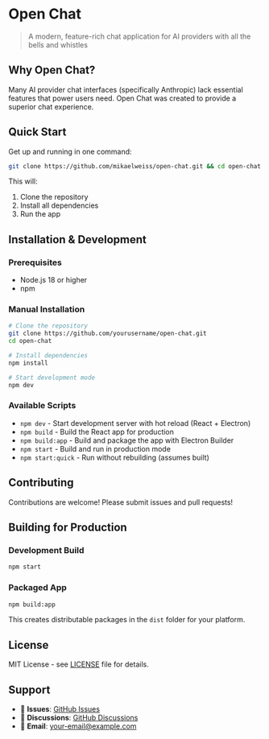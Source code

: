 # Open Chat

> A modern, feature-rich chat application for AI providers with all the bells and whistles

## Why Open Chat?

Many AI provider chat interfaces (specifically Anthropic) lack essential features that power users need. Open Chat was created to provide a superior chat experience.

## Quick Start

Get up and running in one command:

```bash
git clone https://github.com/mikaelweiss/open-chat.git && cd open-chat && npm install && npm start
```

This will:
1. Clone the repository
2. Install all dependencies 
3. Run the app

## Installation & Development

### Prerequisites
- Node.js 18 or higher
- npm

### Manual Installation
```bash
# Clone the repository
git clone https://github.com/yourusername/open-chat.git
cd open-chat

# Install dependencies
npm install

# Start development mode
npm dev
```

### Available Scripts

- `npm dev` - Start development server with hot reload (React + Electron)
- `npm build` - Build the React app for production
- `npm build:app` - Build and package the app with Electron Builder
- `npm start` - Build and run in production mode
- `npm start:quick` - Run without rebuilding (assumes built)

## Contributing

Contributions are welcome! Please submit issues and pull requests!

## Building for Production

### Development Build
```bash
npm start
```

### Packaged App
```bash
npm build:app
```

This creates distributable packages in the `dist` folder for your platform.

## License

MIT License - see [LICENSE](LICENSE) file for details.

## Support

- 🐛 **Issues**: [GitHub Issues](https://github.com/yourusername/open-chat/issues)
- 💬 **Discussions**: [GitHub Discussions](https://github.com/yourusername/open-chat/discussions)
- 📧 **Email**: your-email@example.com

